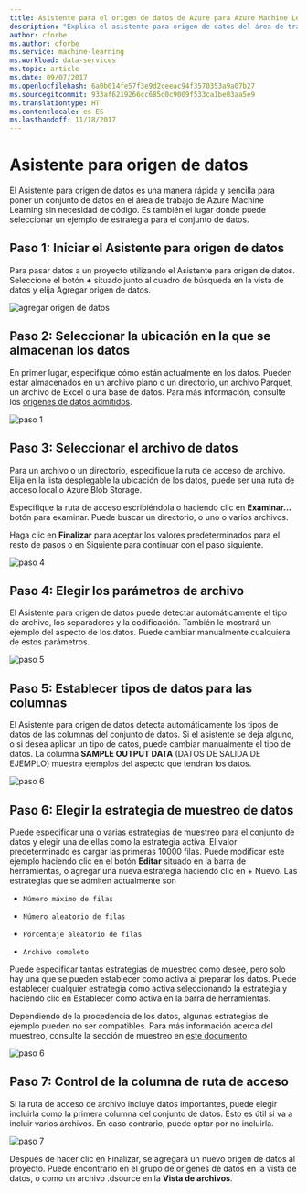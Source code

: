 ```yaml
---
title: Asistente para el origen de datos de Azure para Azure Machine Learning | Microsoft Docs
description: "Explica el asistente para origen de datos del área de trabajo de AML"
author: cforbe
ms.author: cforbe
ms.service: machine-learning
ms.workload: data-services
ms.topic: article
ms.date: 09/07/2017
ms.openlocfilehash: 6a0b014fe57f3e9d2ceeac94f3570353a9a07b27
ms.sourcegitcommit: 933af6219266cc685d0c9009f533ca1be03aa5e9
ms.translationtype: HT
ms.contentlocale: es-ES
ms.lasthandoff: 11/18/2017
---
```

# <a name="data-source-wizard"></a>Asistente para origen de datos #

El Asistente para origen de datos es una manera rápida y sencilla para poner un conjunto de datos en el área de trabajo de Azure Machine Learning sin necesidad de código. Es también el lugar donde puede seleccionar un ejemplo de estrategia para el conjunto de datos. 

## <a name="step-1-trigger-the-data-source-wizard"></a>Paso 1: Iniciar el Asistente para origen de datos ## 

Para pasar datos a un proyecto utilizando el Asistente para origen de datos. Seleccione el botón **+** situado junto al cuadro de búsqueda en la vista de datos y elija Agregar origen de datos. 

![agregar origen de datos](media/data-source-wizard/add-data-source.png)

## <a name="step-2-select-where-data-is-stored"></a>Paso 2: Seleccionar la ubicación en la que se almacenan los datos ##
En primer lugar, especifique cómo están actualmente en los datos. Pueden estar almacenados en un archivo plano o un directorio, un archivo Parquet, un archivo de Excel o una base de datos. Para más información, consulte los [orígenes de datos admitidos](data-prep-appendix2-supported-data-sources.md).

![paso 1](media/data-source-wizard/step1.png)

## <a name="step-3-select-data-file"></a>Paso 3: Seleccionar el archivo de datos ##
Para un archivo o un directorio, especifique la ruta de acceso de archivo. Elija en la lista desplegable la ubicación de los datos, puede ser una ruta de acceso local o Azure Blob Storage. 

Especifique la ruta de acceso escribiéndola o haciendo clic en **Examinar...** botón para examinar. Puede buscar un directorio, o uno o varios archivos.

Haga clic en **Finalizar** para aceptar los valores predeterminados para el resto de pasos o en Siguiente para continuar con el paso siguiente.


![paso 4](media/data-source-wizard/step2.png)

## <a name="step-4-choose-file-parameters"></a>Paso 4: Elegir los parámetros de archivo ##

El Asistente para origen de datos puede detectar automáticamente el tipo de archivo, los separadores y la codificación. También le mostrará un ejemplo del aspecto de los datos. Puede cambiar manualmente cualquiera de estos parámetros. 

![paso 5](media/data-source-wizard/step3.png)

## <a name="step-5-set-data-types-for-columns"></a>Paso 5: Establecer tipos de datos para las columnas ##

El Asistente para origen de datos detecta automáticamente los tipos de datos de las columnas del conjunto de datos. Si el asistente se deja alguno, o si desea aplicar un tipo de datos, puede cambiar manualmente el tipo de datos. La columna **SAMPLE OUTPUT DATA** (DATOS DE SALIDA DE EJEMPLO) muestra ejemplos del aspecto que tendrán los datos.

![paso 6](media/data-source-wizard/step4.png)

## <a name="step-6-choose-sampling-strategy-for-data"></a>Paso 6: Elegir la estrategia de muestreo de datos ##

Puede especificar una o varias estrategias de muestreo para el conjunto de datos y elegir una de ellas como la estrategia activa. El valor predeterminado es cargar las primeras 10000 filas. Puede modificar este ejemplo haciendo clic en el botón **Editar** situado en la barra de herramientas, o agregar una nueva estrategia haciendo clic en + Nuevo. Las estrategias que se admiten actualmente son

-     Número máximo de filas
-     Número aleatorio de filas
-     Porcentaje aleatorio de filas
-     Archivo completo

Puede especificar tantas estrategias de muestreo como desee, pero solo hay una que se pueden establecer como activa al preparar los datos. Puede establecer cualquier estrategia como activa seleccionando la estrategia y haciendo clic en Establecer como activa en la barra de herramientas.

Dependiendo de la procedencia de los datos, algunas estrategias de ejemplo pueden no ser compatibles. Para más información acerca del muestreo, consulte la sección de muestreo en [este documento](data-prep-user-guide.md) 

![paso 6](media/data-source-wizard/step5.png)

## <a name="step-7-path-column-handling"></a>Paso 7: Control de la columna de ruta de acceso ##

Si la ruta de acceso de archivo incluye datos importantes, puede elegir incluirla como la primera columna del conjunto de datos. Esto es útil si va a incluir varios archivos. En caso contrario, puede optar por no incluirla.

![paso 7](media/data-source-wizard/step6.png)

Después de hacer clic en Finalizar, se agregará un nuevo origen de datos al proyecto. Puede encontrarlo en el grupo de orígenes de datos en la vista de datos, o como un archivo .dsource en la **Vista de archivos**.
